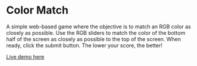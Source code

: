 # Color Match
A simple web-based game where the objective is to match an RGB color as closely as possible. Use the RGB sliders to match the color of the bottom half of the screen as closely as possible to the top of the screen. When ready, click the submit button. The lower your score, the better!

[Live demo here](https://arvinpoddar.github.io/colormatch/)
